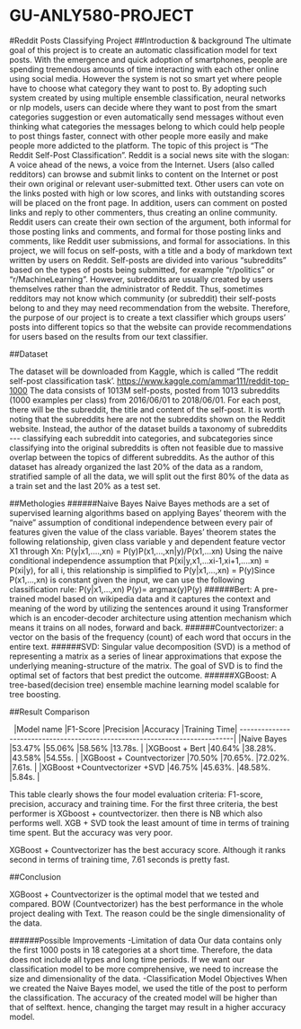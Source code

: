 # GU-ANLY580-PROJECT
#Reddit Posts Classifying Project 
##Introduction & background
The ultimate goal of this project is to create an automatic classification model for text posts. With the emergence and quick adoption of smartphones, people are spending tremendous amounts of time interacting with each other online using social media. However the system is not so smart yet where people have to choose what category they want to post to. By adopting such system created by using multiple ensemble classification, neural networks or nlp models, users can decide where they want to post from the smart categories suggestion or even automatically send messages without even thinking what categories the messages belong to which could help people to post things faster, connect with other people more easily and make people more addicted to the platform.
The topic of this project is “The Reddit Self-Post Classification”. Reddit is a social news site with the slogan: A voice ahead of the news, a voice from the Internet. Users (also called redditors) can browse and submit links to content on the Internet or post their own original or relevant user-submitted text. Other users can vote on the links posted with high or low scores, and links with outstanding scores will be placed on the front page. In addition, users can comment on posted links and reply to other commenters, thus creating an online community. Reddit users can create their own section of the argument, both informal for those posting links and comments, and formal for those posting links and comments, like Reddit user submissions, and formal for associations. In this project, we will focus on self-posts, with a title and a body of markdown text written by users on Reddit.
Self-posts are divided into various “subreddits” based on the types of posts being submitted, for example “r/politics” or “r/MachineLearning”. However, subreddits are usually created by users themselves rather than the administrator of Reddit. Thus, sometimes redditors may not know which community (or subreddit) their self-posts belong to and they may need recommendation from the website. Therefore, the purpose of our project is to create a text classifier which groups users’ posts into different topics so that the website can provide recommendations for users based on the results from our text classifier. 

##Dataset

The dataset will be downloaded from Kaggle, which is called “The reddit self-post classification task’.  https://www.kaggle.com/ammar111/reddit-top-1000
The data consists of 1013M self-posts, posted from 1013 subreddits (1000 examples per class) from 2016/06/01 to 2018/06/01. For each post, there will be the subreddit, the title and content of the self-post. It is worth noting that the subreddits here are not the subreddits shown on the Reddit website. Instead, the author of the dataset builds a taxonomy of subreddits --- classifying each subreddit into categories, and subcategories since classifying into the original subreddits is often not feasible due to massive overlap between the topics of different subreddits. As the author of this dataset has already organized the last 20% of the data as a random, stratified sample of all the data, we will split out the first 80% of the data as a train set and the last 20% as a test set.



##Methologies
######Naive Bayes
Naive Bayes methods are a set of supervised learning algorithms based on applying Bayes’ theorem with the “naive” assumption of conditional independence between every pair of features given the value of the class variable. Bayes’ theorem states the following relationship, given class variable y and dependent feature vector X1 through Xn: P(y|x1,....,xn) = P(y)P(x1,...,xn|y)/P(x1,...xn)
Using the naive conditional independence assumption that P(xi|y,x1,...xi-1,xi+1,....xn) = P(xi|y), for all i, this relationship is simplified to P(y|x1,...,xn) = P(y)Since P(x1,...,xn) is constant given the input, we can use the following classification rule:  P(y|x1,...,xn) P(y)= argmax(y)P(y)
######Bert:
A pre-trained model based on wikipedia data and it captures the context and meaning of the word by utilizing the sentences around it using Transformer which is an encoder-decoder architecture using attention mechanism which means it trains on all nodes, forward and back.
######Countvectorizer:
a vector on the basis of the frequency (count) of each word that occurs in the entire text.
######SVD:
Singular value decomposition (SVD) is a method of representing a matrix as a series of linear approximations that expose the underlying meaning-structure of the matrix. The goal of SVD is to find the optimal set of factors that best predict the outcome.
######XGBoost:
A tree-based(decision tree) ensemble machine learning model scalable for tree boosting.

##Result Comparison

 
|Model name	               |F1-Score |Precision |Accuracy |Training Time|
----------------------------------------------------------------------------|
|Naive Bayes	               |53.47%	 |55.06%    |58.56%   |13.78s.      |
|XGBoost + Bert	               |40.64%	 |38.28%.   |43.58%   |54.55s.      |
|XGBoost + Countvectorizer     |70.50%	 |70.65%.   |72.02%.  |7.61s.       |
|XGBoost +Countvectorizer +SVD |46.75%	 |45.63%.   |48.58%.  |5.84s.       |

This table clearly shows the four model evaluation criteria: F1-score, precision, accuracy and training time. For the first three criteria, the best performer is XGboost + countvectorizer. then there is NB which also performs well. XGB + SVD took the least amount of time in terms of training time spent. But the accuracy was very poor.

XGBoost + Countvectorizer has the best accuracy score. Although it ranks second in terms of training time, 7.61 seconds is pretty fast.



##Conclusion

XGBoost + Countvectorizer is the optimal model that we tested and compared. BOW (Countvectorizer) has the best performance in the whole project dealing with Text. The reason could be the single dimensionality of the data.

######Possible Improvements
	-Limitation of data
Our data contains only the first 1000 posts in 18 categories at a short time. Therefore, the data does not include all types and long time periods. If we want our classification model to be more comprehensive, we need to increase the size and dimensionality of the data.
	-Classification Model Objectives
When we created the Naive Bayes model, we used the title of the post to perform the classification. The accuracy of the created model will be higher than that of selftext. hence, changing the target may result in a higher accuracy model.

